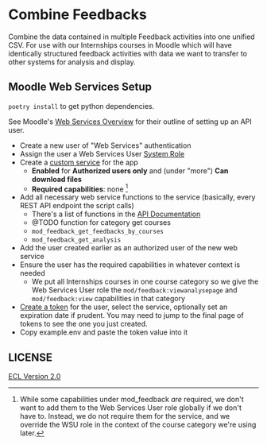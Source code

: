 # Combine Feedbacks

Combine the data contained in multiple Feedback activities into one unified CSV. For use with our Internships courses in Moodle which will have identically structured feedback activities with data we want to transfer to other systems for analysis and display.

## Moodle Web Services Setup

`poetry install` to get python dependencies.

See Moodle's [Web Services Overview](https://moodle.cca.edu/admin/settings.php?section=webservicesoverview) for their outline of setting up an API user.

- Create a new user of "Web Services" authentication
- Assign the user a Web Services User [System Role](https://moodle.cca.edu/admin/roles/assign.php?contextid=1)
- Create a [custom service](https://moodle.cca.edu/admin/settings.php?section=externalservices) for the app
  - **Enabled** for **Authorized users only** and (under "more") **Can download files**
  - **Required capabilities**: none [^1]
- Add all necessary web service functions to the service (basically, every REST API endpoint the script calls)
  - There's a list of functions in the [API Documentation](https://moodle.cca.edu/admin/webservice/documentation.php)
  - @TODO function for category get courses
  - `mod_feedback_get_feedbacks_by_courses`
  - `mod_feedback_get_analysis`
- Add the user created earlier as an authorized user of the new web service
- Ensure the user has the required capabilities in whatever context is needed
  - We put all Internships courses in one course category so we give the Web Services User role the `mod/feedback:viewanalysepage` and `mod/feedback:view` capabilities in that category
- [Create a token](https://moodle.cca.edu/admin/webservice/tokens.php?action=create) for the user, select the service, optionally set an expiration date if prudent. You may need to jump to the final page of tokens to see the one you just created.
- Copy example.env and paste the token value into it

[^1]: While some capabilities under mod_feedback _are_ required, we don't want to add them to the Web Services User role globally if we don't have to. Instead, we do not require them for the service, and we override the WSU role in the context of the course category we're using later.

## LICENSE

[ECL Version 2.0](https://opensource.org/licenses/ECL-2.0)
